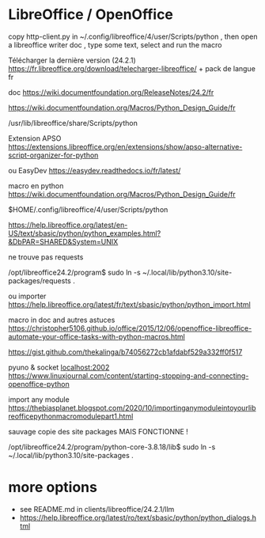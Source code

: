 # LibreOffice / OpenOffice


copy http-client.py in ~/.config/libreoffice/4/user/Scripts/python , then open a libreoffice writer doc , type some text, select and run the macro



Télécharger la dernière version (24.2.1)  https://fr.libreoffice.org/download/telecharger-libreoffice/  + pack de langue fr

doc https://wiki.documentfoundation.org/ReleaseNotes/24.2/fr

https://wiki.documentfoundation.org/Macros/Python_Design_Guide/fr

/usr/lib/libreoffice/share/Scripts/python

Extension APSO https://extensions.libreoffice.org/en/extensions/show/apso-alternative-script-organizer-for-python

ou EasyDev https://easydev.readthedocs.io/fr/latest/

macro en python https://wiki.documentfoundation.org/Macros/Python_Design_Guide/fr

$HOME/.config/libreoffice/4/user/Scripts/python

https://help.libreoffice.org/latest/en-US/text/sbasic/python/python_examples.html?&DbPAR=SHARED&System=UNIX

ne trouve pas requests

/opt/libreoffice24.2/program$ sudo ln -s ~/.local/lib/python3.10/site-packages/requests .

ou importer https://help.libreoffice.org/latest/fr/text/sbasic/python/python_import.html

macro in doc and autres astuces https://christopher5106.github.io/office/2015/12/06/openoffice-libreoffice-automate-your-office-tasks-with-python-macros.html

https://gist.github.com/thekalinga/b74056272cb1afdabf529a332ff0f517

pyuno & socket [localhost:2002](http://localhost:2002) https://www.linuxjournal.com/content/starting-stopping-and-connecting-openoffice-python

import any module https://thebiasplanet.blogspot.com/2020/10/importinganymoduleintoyourlibreofficepythonmacromodulepart1.html

sauvage copie des site packages MAIS FONCTIONNE !

/opt/libreoffice24.2/program/python-core-3.8.18/lib$ sudo ln -s ~/.local/lib/python3.10/site-packages .


# more options
 - see README.md in clients/libreoffice/24.2.1/llm 
 - https://help.libreoffice.org/latest/ro/text/sbasic/python/python_dialogs.html